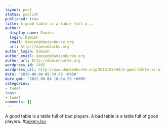 ```yaml
---
layout: post
status: publish
published: true
title: A good table is a table full o...
author:
  display_name: Damien
  login: Damien
  email: damien@damienburke.org
  url: http://damienburke.org
author_login: Damien
author_email: damien@damienburke.org
author_url: http://damienburke.org
wordpress_id: 2405
wordpress_url: http://www.damienburke.org/2012/08/04/a-good-table-is-a-table-full-o/
date: '2012-08-04 05:34:29 +0000'
date_gmt: '2012-08-04 10:34:29 +0000'
categories:
- tweet
tags:
- tweet
comments: []
---
```

<p>A good table is a table full of bad players. A bad table is a table full of good players. #<a href="http:&#47;&#47;search.twitter.com&#47;search?q=%23poker" class="aktt_hashtag">poker<&#47;a></p>
